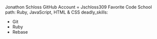 Jonathon Schloss
GitHub Account = Jschloss309
Favorite Code School path: Ruby, JavaScript, HTML & CSS
deadly_skills:
* Git
* Ruby
* Rebase
